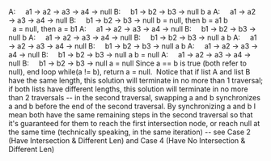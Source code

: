 A:     a1 → a2 → a3 → a4 → null
B:     b1 → b2 → b3 → null
b
a
A:     a1 → a2 → a3 → a4 → null
B:     b1 → b2 → b3 → null
b = null, then b = a1
b                   a = null, then a = b1
A:     a1 → a2 → a3 → a4 → null
B:     b1 → b2 → b3 → null
b
A:     a1 → a2 → a3 → a4 → null
B:     b1 → b2 → b3 → null
a
b
A:     a1 → a2 → a3 → a4 → null
B:     b1 → b2 → b3 → null
a
b
A:     a1 → a2 → a3 → a4 → null
B:     b1 → b2 → b3 → null
a
b = null
A:     a1 → a2 → a3 → a4 → null
B:     b1 → b2 → b3 → null
a = null
Since a == b is true (both refer to null), end loop while(a != b), return a = null.
​
Notice that if list A and list B have the same length, this solution will terminate in no more than 1 traversal; if both lists have different lengths, this solution will terminate in no more than 2 traversals -- in the second traversal, swapping a and b synchronizes a and b before the end of the second traversal. By synchronizing a and b I mean both have the same remaining steps in the second traversal so that it's guaranteed for them to reach the first intersection node, or reach null at the same time (technically speaking, in the same iteration) -- see Case 2 (Have Intersection & Different Len) and Case 4 (Have No Intersection & Different Len)